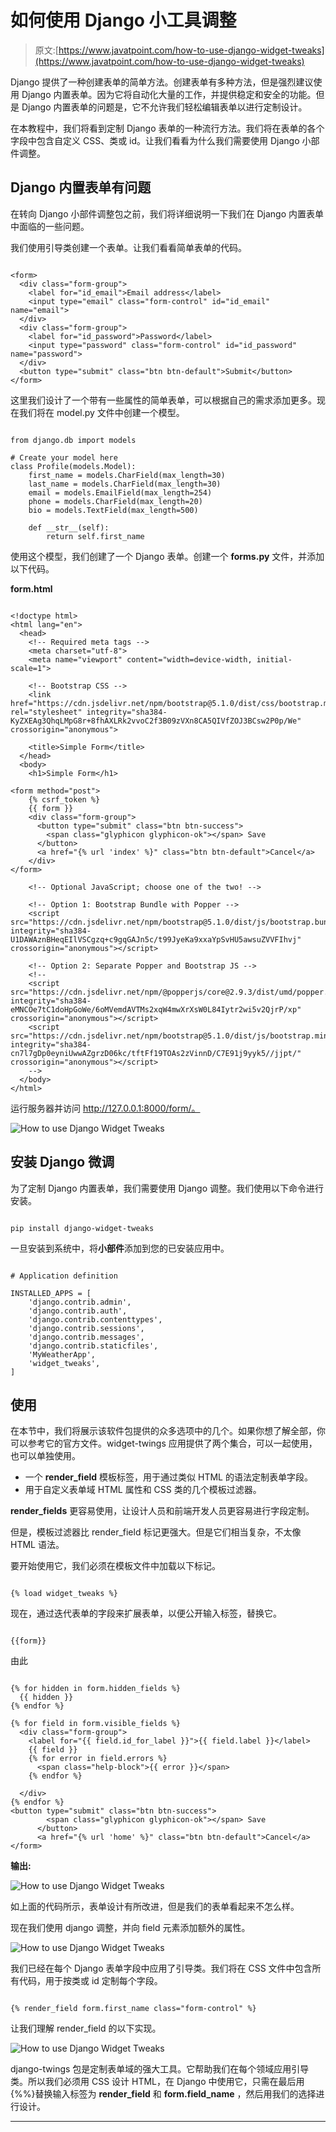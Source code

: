 # 如何使用 Django 小工具调整

> 原文:[https://www.javatpoint.com/how-to-use-django-widget-tweaks](https://www.javatpoint.com/how-to-use-django-widget-tweaks)

Django 提供了一种创建表单的简单方法。创建表单有多种方法，但是强烈建议使用 Django 内置表单。因为它将自动化大量的工作，并提供稳定和安全的功能。但是 Django 内置表单的问题是，它不允许我们轻松编辑表单以进行定制设计。

在本教程中，我们将看到定制 Django 表单的一种流行方法。我们将在表单的各个字段中包含自定义 CSS、类或 id。让我们看看为什么我们需要使用 Django 小部件调整。

## Django 内置表单有问题

在转向 Django 小部件调整包之前，我们将详细说明一下我们在 Django 内置表单中面临的一些问题。

我们使用引导类创建一个表单。让我们看看简单表单的代码。

```

<form>
  <div class="form-group">
    <label for="id_email">Email address</label>
    <input type="email" class="form-control" id="id_email" name="email">
  </div>
  <div class="form-group">
    <label for="id_password">Password</label>
    <input type="password" class="form-control" id="id_password" name="password">
  </div>
  <button type="submit" class="btn btn-default">Submit</button>
</form>

```

这里我们设计了一个带有一些属性的简单表单，可以根据自己的需求添加更多。现在我们将在 model.py 文件中创建一个模型。

```

from django.db import models

# Create your model here
class Profile(models.Model):
    first_name = models.CharField(max_length=30)
    last_name = models.CharField(max_length=30)
    email = models.EmailField(max_length=254)
    phone = models.CharField(max_length=20)
    bio = models.TextField(max_length=500)

    def __str__(self):
        return self.first_name

```

使用这个模型，我们创建了一个 Django 表单。创建一个 **forms.py** 文件，并添加以下代码。

**form.html**

```

<!doctype html>
<html lang="en">
  <head>
    <!-- Required meta tags -->
    <meta charset="utf-8">
    <meta name="viewport" content="width=device-width, initial-scale=1">

    <!-- Bootstrap CSS -->
    <link href="https://cdn.jsdelivr.net/npm/bootstrap@5.1.0/dist/css/bootstrap.min.css" rel="stylesheet" integrity="sha384-KyZXEAg3QhqLMpG8r+8fhAXLRk2vvoC2f3B09zVXn8CA5QIVfZOJ3BCsw2P0p/We" crossorigin="anonymous">

    <title>Simple Form</title>
  </head>
  <body>
    <h1>Simple Form</h1>

<form method="post">
    {% csrf_token %}
    {{ form }}
    <div class="form-group">
      <button type="submit" class="btn btn-success">
        <span class="glyphicon glyphicon-ok"></span> Save
      </button>
      <a href="{% url 'index' %}" class="btn btn-default">Cancel</a>
    </div>
</form>

    <!-- Optional JavaScript; choose one of the two! -->

    <!-- Option 1: Bootstrap Bundle with Popper -->
    <script src="https://cdn.jsdelivr.net/npm/bootstrap@5.1.0/dist/js/bootstrap.bundle.min.js" integrity="sha384-U1DAWAznBHeqEIlVSCgzq+c9gqGAJn5c/t99JyeKa9xxaYpSvHU5awsuZVVFIhvj" crossorigin="anonymous"></script>

    <!-- Option 2: Separate Popper and Bootstrap JS -->
    <!--
    <script src="https://cdn.jsdelivr.net/npm/@popperjs/core@2.9.3/dist/umd/popper.min.js" integrity="sha384-eMNCOe7tC1doHpGoWe/6oMVemdAVTMs2xqW4mwXrXsW0L84Iytr2wi5v2QjrP/xp" crossorigin="anonymous"></script>
    <script src="https://cdn.jsdelivr.net/npm/bootstrap@5.1.0/dist/js/bootstrap.min.js" integrity="sha384-cn7l7gDp0eyniUwwAZgrzD06kc/tftFf19TOAs2zVinnD/C7E91j9yyk5//jjpt/" crossorigin="anonymous"></script>
    -->
  </body>
</html>

```

运行服务器并访问 http://127.0.0.1:8000/form/。

![How to use Django Widget Tweaks](../Images/ffda711816f7fb8c76fd7b92dfbc9252.png)

## 安装 Django 微调

为了定制 Django 内置表单，我们需要使用 Django 调整。我们使用以下命令进行安装。

```

pip install django-widget-tweaks

```

一旦安装到系统中，将**小部件**添加到您的已安装应用中。

```

# Application definition

INSTALLED_APPS = [
    'django.contrib.admin',
    'django.contrib.auth',
    'django.contrib.contenttypes',
    'django.contrib.sessions',
    'django.contrib.messages',
    'django.contrib.staticfiles',
    'MyWeatherApp',
    'widget_tweaks',
]

```

## 使用

在本节中，我们将展示该软件包提供的众多选项中的几个。如果你想了解全部，你可以参考它的官方文件。widget-twings 应用提供了两个集合，可以一起使用，也可以单独使用。

*   一个 **render_field** 模板标签，用于通过类似 HTML 的语法定制表单字段。
*   用于自定义表单域 HTML 属性和 CSS 类的几个模板过滤器。

**render_fields** 更容易使用，让设计人员和前端开发人员更容易进行字段定制。

但是，模板过滤器比 render_field 标记更强大。但是它们相当复杂，不太像 HTML 语法。

要开始使用它，我们必须在模板文件中加载以下标记。

```

{% load widget_tweaks %}

```

现在，通过迭代表单的字段来扩展表单，以便公开输入标签，替换它。

```

{{form}}

```

由此

```

{% for hidden in form.hidden_fields %}
  {{ hidden }}
{% endfor %}

{% for field in form.visible_fields %}
  <div class="form-group">
    <label for="{{ field.id_for_label }}">{{ field.label }}</label>
    {{ field }}
    {% for error in field.errors %}
      <span class="help-block">{{ error }}</span>
    {% endfor %}

  </div>
{% endfor %}
<button type="submit" class="btn btn-success">
        <span class="glyphicon glyphicon-ok"></span> Save
      </button>
      <a href="{% url 'home' %}" class="btn btn-default">Cancel</a>
</form>

```

**输出:**

![How to use Django Widget Tweaks](../Images/552e9a5e5d270f54dd3987f5cedadc62.png)

如上面的代码所示，表单设计有所改进，但是我们的表单看起来不怎么样。

现在我们使用 django 调整，并向 field 元素添加额外的属性。

![How to use Django Widget Tweaks](../Images/8363554c2340a41149e5ae243f4757a8.png)

我们已经在每个 Django 表单字段中应用了引导类。我们将在 CSS 文件中包含所有代码，用于按类或 id 定制每个字段。

```

{% render_field form.first_name class="form-control" %} 

```

让我们理解 render_field 的以下实现。

![How to use Django Widget Tweaks](../Images/1ba0287cc0d3223de7f71fd4d864d96b.png)

django-twings 包是定制表单域的强大工具。它帮助我们在每个领域应用引导类。所以我们必须用 CSS 设计 HTML，在 Django 中使用它，只需在最后用{%%}替换输入标签为 **render_field** 和 **form.field_name** ，然后用我们的选择进行设计。

* * *